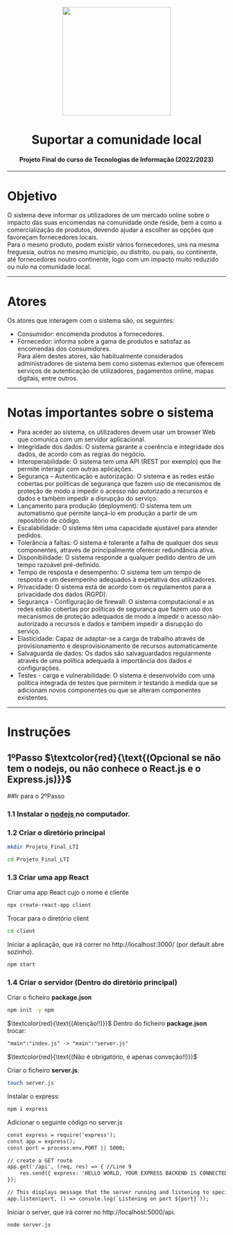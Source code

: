 <p align="center">
    <img src="https://pt.freelogodesign.org/assets/img/categories/10/logo-img-01.svg" width="250">
</p> 

# <h1 align="center">Suportar a comunidade local</h1>
<h4 align="center">Projeto Final do curso de Tecnologias de Informação (2022/2023)</h4> 

<hr>

# Objetivo
O sistema deve informar os utilizadores de um mercado online sobre o impacto das suas encomendas na comunidade onde reside, bem a como a comercialização de produtos, devendo ajudar a escolher as opções que favoreçam fornecedores locais. <br>
Para o mesmo produto, podem existir vários fornecedores, uns na mesma freguesia, outros no mesmo município, ou distrito, ou país, ou continente, até fornecedores noutro continente, logo com um impacto muito reduzido ou nulo na comunidade local.

<hr> 

# Atores

Os atores que interagem com o sistema são, os seguintes:
* Consumidor: encomenda produtos a fornecedores.
* Fornecedor: informa sobre a gama de produtos e satisfaz as encomendas dos consumidores. <br>
Para além destes atores, são habitualmente considerados administradores de sistema bem como sistemas externos que oferecem serviços de autenticação de utilizadores, pagamentos online, mapas digitais, entre outros.

<hr> 

# Notas importantes sobre o sistema

* Para aceder ao sistema, os utilizadores devem usar um browser Web que comunica com um servidor aplicacional. 
* Integridade dos dados: O sistema garante a coerência e integridade dos dados, de acordo com as regras do negócio. 
* Interoperabilidade: O sistema tem uma API (REST por exemplo) que lhe permite interagir com outras aplicações.
* Segurança – Autenticação e autorização: O sistema e as redes estão cobertas por políticas de segurança que fazem uso de mecanismos de proteção de modo a impedir o acesso não autorizado a recursos e dados e também impedir a disrupção do serviço.
* Lançamento para produção (deployment): O sistema tem um automatismo que permite lançá-lo em produção a partir de um repositório de código.
* Escalabilidade: O sistema têm uma capacidade ajustável para atender pedidos. 
* Tolerância a faltas: O sistema é tolerante a falha de qualquer dos seus componentes, através de principalmente oferecer redundância ativa. 
* Disponibilidade: O sistema responde a qualquer pedido dentro de um tempo razoável pré-definido. 
* Tempo de resposta e desempenho: O sistema tem um tempo de resposta e um desempenho adequados à expetativa dos utilizadores. 
* Privacidade: O sistema está de acordo com os regulamentos para a privacidade dos dados (RGPD).
* Segurança - Configuração de firewall: O sistema computacional e as redes estão cobertas por políticas de segurança que fazem uso dos mecanismos de proteção adequados de modo a impedir o acesso não-autorizado a recursos e dados e também impedir a disrupção do serviço. 
* Elasticidade: Capaz de adaptar-se a carga de trabalho através de provisionamento e desprovisionamento de recursos automaticamente 
* Salvaguarda de dados: Os dados são salvaguardados regularmente através de uma política adequada à importância dos dados e configurações.
* Testes - carga e vulnerabilidade: O sistema é desenvolvido com uma política integrada de testes que permitem ir testando à medida que se adicionam novos componentes ou que se alteram componentes existentes.

<hr> 


# Instruções
## 1ºPasso $\textcolor{red}{\text{(Opcional se não tem o nodejs, ou não conhece o React.js e o Express.js)}}$  
##Ir para o 2ºPasso

### 1.1 Instalar o <a href="https://nodejs.org/en/download/"> nodejs </a> no computador. 

### 1.2 Criar o diretório principal 
```bash
mkdir Projeto_Final_LTI
```
```bash
cd Projeto_Final_LTI
```
### 1.3 Criar uma app React 
Criar uma app React cujo o nome é cliente
```bash
npx create-react-app client
```
Trocar para o diretório client
```bash
cd client
```
Iniciar a aplicação, que irá correr no http://localhost:3000/ (por default abre sozinho).
```bash
npm start
``` 

### 1.4 Criar o servidor (Dentro do diretório principal)

Criar o ficheiro **package.json**
```bash
npm init -y npm
```
$\textcolor{red}{\text{(Atenção!!)}}$ Dentro do ficheiro **package.json** trocar:
```diff 
"main":"index.js" -> "main":"server.js"
```
$\textcolor{red}{\text{(Não é obrigatório, é apenas conveção!!)}}$ <br>

Criar o ficheiro **server.js**:
```bash
touch server.js
```
Instalar o express:
```bash
npm i express
``` 

Adicionar o seguinte código no server.js 
```diff 
const express = require('express');
const app = express(); 
const port = process.env.PORT || 5000;  

// create a GET route
app.get('/api', (req, res) => { //Line 9
    res.send({ express: 'HELLO WORLD, YOUR EXPRESS BACKEND IS CONNECTED TO REACT' });
});

// This displays message that the server running and listening to specified port
app.listen(port, () => console.log(`Listening on port ${port}`)); 
```
Iniciar o server, que irá correr no http://localhost:5000/api.
```bash
node server.js
``` 











